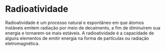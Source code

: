 # Radioatividade
Radioatividade é um processo natural e espontâneo em que átomos instáveis emitem radiação por meio de decaimento, a fim de diminuírem sua energia e tornarem-se mais estáveis. A radioatividade é a capacidade de alguns elementos de emitir energia na forma de partículas ou radiação eletromagnética.
